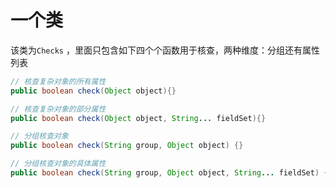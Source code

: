 # 一个类
该类为`Checks` ，里面只包含如下四个个函数用于核查，两种维度：分组还有属性列表

```java
// 核查复杂对象的所有属性
public boolean check(Object object){}

// 核查复杂对象的部分属性
public boolean check(Object object, String... fieldSet){}

// 分组核查对象
public boolean check(String group, Object object) {}

// 分组核查对象的具体属性
public boolean check(String group, Object object, String... fieldSet) {}
```


